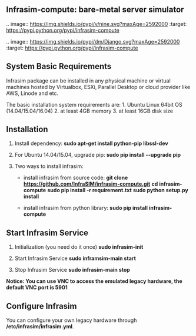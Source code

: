 Infrasim-compute: bare-metal server simulator
-----------------------------------------------------

.. image:: https://img.shields.io/pypi/v/nine.svg?maxAge=2592000   :target: https://pypi.python.org/pypi/infrasim-compute

.. image:: https://img.shields.io/pypi/dm/Django.svg?maxAge=2592000   :target: https://pypi.python.org/pypi/infrasim-compute

System Basic Requirements
-------------------------
Infrasim package can be installed in any physical machine or virtual machines hosted by Virtualbox, ESXi, Parallel Desktop or cloud provider like AWS, Linode and etc.

The basic installation system requirements are:
    1.  Ubuntu Linux 64bit OS (14.04/15.04/16.04)
    2.  at least 4GB memory
    3.  at least 16GB disk size

Installation
------------

1. Install dependency:
    **sudo apt-get install python-pip libssl-dev**

2. For Ubuntu 14.04/15.04, upgrade pip:
    **sudo pip install --upgrade pip**

3. Two ways to install infrasim:
    * install infrasim from source code:
        **git clone https://github.com/InfraSIM/infrasim-compute.git**
        **cd infrasim-compute**
        **sudo pip install -r requirement.txt**
        **sudo python setup.py install**

    * install infrasim from python library:
        **sudo pip install infrasim-compute**


Start Infrasim Service
----------------------

1. Initialization (you need do it once)
    **sudo infrasim-init**

2. Start Infrasim Service
    **sudo inframsim-main start**

3. Stop Infrasim Service
    **sudo infrasim-main stop**

**Notice: You can use VNC to access the emulated legacy hardware, the default VNC port is 5901**

Configure Infrasim
-------------------

You can configure your own legacy hardware through **/etc/infrasim/infrasim.yml**.
